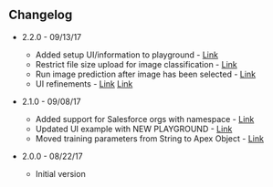 ## Changelog

* 2.2.0 - 09/13/17
    - Added setup UI/information to playground - [Link](https://github.com/muenzpraeger/salesforce-einstein-platform-apex/issues/14)
    - Restrict file size upload for image classification - [Link](https://github.com/muenzpraeger/salesforce-einstein-platform-apex/issues/17)
    - Run image prediction after image has been selected - [Link](https://github.com/muenzpraeger/salesforce-einstein-platform-apex/issues/13)
    - UI refinements - [Link](https://github.com/muenzpraeger/salesforce-einstein-platform-apex/issues/15) [Link](https://github.com/muenzpraeger/salesforce-einstein-platform-apex/issues/18)

* 2.1.0 - 09/08/17
    - Added support for Salesforce orgs with namespace - [Link](https://github.com/muenzpraeger/salesforce-einstein-platform-apex/issues/6)
    - Updated UI example with NEW PLAYGROUND - [Link](https://github.com/muenzpraeger/salesforce-einstein-platform-apex/issues/9)
    - Moved training parameters from String to Apex Object - [Link](https://github.com/muenzpraeger/salesforce-einstein-platform-apex/issues/5)

* 2.0.0 - 08/22/17
    - Initial version